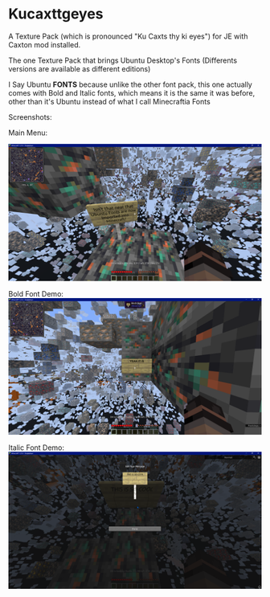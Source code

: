 # Kucaxttgeyes
A Texture Pack (which is pronounced "Ku Caxts thy ki eyes") for JE with Caxton mod installed.

The one Texture Pack that brings Ubuntu Desktop's Fonts (Differents versions are available as different editions)

I Say Ubuntu **FONTS** because unlike the other font pack, this one actually comes with Bold and Italic fonts, which means it is the same it was before, other than it's Ubuntu instead of what I call Minecraftia Fonts

Screenshots:

Main Menu:

![Regular Font Screenshot](gallery/regular.png)

Bold Font Demo:
![Bold Font Screenshot](gallery/bold.png)

Italic Font Demo:
![Italic Font Screenshot](gallery/italic.png)
